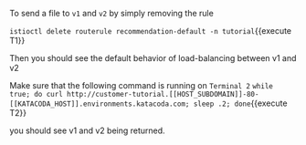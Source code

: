 To send a file to `v1` and `v2` by simply removing the rule

`istioctl delete routerule recommendation-default -n tutorial`{{execute T1}}

Then you should see the default behavior of load-balancing between v1 and v2

Make sure that the following command is running on `Terminal 2` `while true; do curl http://customer-tutorial.[[HOST_SUBDOMAIN]]-80-[[KATACODA_HOST]].environments.katacoda.com; sleep .2; done`{{execute T2}}

you should see v1 and v2 being returned.